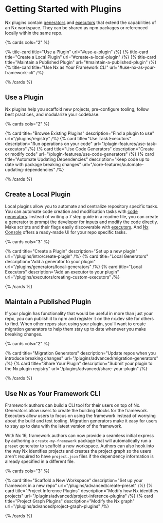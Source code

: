 # Getting Started with Plugins

Nx plugins contain [generators](/plugin-features/use-code-generators) and [executors](/plugin-features/use-task-executors) that extend the capabilities of an Nx workspace. They can be shared as npm packages or referenced locally within the same repo.

{% cards cols="2" %}

{% title-card title="Use a Plugin" url="#use-a-plugin" /%}
{% title-card title="Create a Local Plugin" url="#create-a-local-plugin" /%}
{% title-card title="Maintain a Published Plugin" url="#maintain-a-published-plugin" /%}
{% title-card title="Use Nx as Your Framework CLI" url="#use-nx-as-your-framework-cli" /%}

{% /cards %}

## Use a Plugin

Nx plugins help you scaffold new projects, pre-configure tooling, follow best practices, and modularize your codebase.

{% cards cols="2" %}

{% card title="Browse Existing Plugins" description="Find a plugin to use" url="/plugins/registry" /%}
{% card title="Use Task Executors" description="Run operations on your code" url="/plugin-features/use-task-executors" /%}
{% card title="Use Code Generators" description="Create or modify code" url="/plugin-features/use-code-generators" /%}
{% card title="Automate Updating Dependencies" description="Keep code up to date with package breaking changes" url="/core-features/automate-updating-dependencies" /%}

{% /cards %}

## Create a Local Plugin

Local plugins allow you to automate and centralize repository specific tasks. You can automate code creation and modification tasks with [code generators](/plugins/recipes/local-generators). Instead of writing a 7 step guide in a readme file, you can create a generator to prompt the developer for inputs and modify the code directly. Make scripts and their flags easily discoverable with [executors](/plugins/recipes/local-executors). And [Nx Console](/core-features/integrate-with-editors) offers a ready-made UI for your repo specific tasks.

{% cards cols="3" %}

{% card title="Create a Plugin" description="Set up a new plugin" url="/plugins/intro/create-plugin" /%}
{% card title="Local Generators" description="Add a generator to your plugin" url="/plugins/generators/local-generators" /%}
{% card title="Local Executors" description="Add an executor to your plugin" url="/plugins/executors/creating-custom-executors" /%}

{% /cards %}

## Maintain a Published Plugin

If your plugin has functionality that would be useful in more than just your repo, you can publish it to npm and register it on the nx.dev site for others to find. When other repos start using your plugin, you'll want to create migration generators to help them stay up to date whenever you make breaking changes.

{% cards cols="2" %}

{% card title="Migration Generators" description="Update repos when you introduce breaking changes" url="/plugins/advanced/migration-generators" /%}
{% card title="Share Your Plugin" description="Submit your plugin to the Nx plugin registry" url="/plugins/advanced/share-your-plugin" /%}

{% /cards %}

## Use Nx as Your Framework CLI

Framework authors can build a CLI tool for their users on top of Nx. Generators allow users to create the building blocks for the framework. Executors allow users to focus on using the framework instead of worrying about the build and test tooling. Migration generators make it easy for users to stay up to date with the latest version of the framework.

With Nx 16, framework authors can now provide a seamless initial express by authoring a `create-my-framework` package that will automatically run a `preset` generator to scaffold a new workspace. Authors can also hook into the way Nx identifies projects and creates the project graph so the users aren't required to have `project.json` files if the dependency information is already specified in a different file.

{% cards cols="3" %}

{% card title="Scaffold a New Workspace" description="Set up your framework in a new repo" url="/plugins/advanced/create-preset" /%}
{% card title="Project Inference Plugins" description="Modify how Nx identifies projects" url="/plugins/advanced/project-inference-plugins" /%}
{% card title="Project Graph Plugins" description="Modify the Nx graph" url="/plugins/advanced/project-graph-plugins" /%}

{% /cards %}

